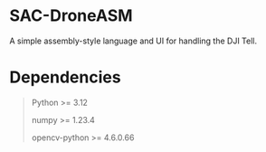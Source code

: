 # SAC-DroneASM
A simple assembly-style language and UI for handling the DJI Tell.

# Dependencies

> Python >= 3.12
> 
> numpy >= 1.23.4
> 
> opencv-python >= 4.6.0.66
